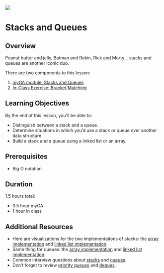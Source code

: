 ![](https://ga-dash.s3.amazonaws.com/production/assets/logo-9f88ae6c9c3871690e33280fcf557f33.png) 

# Stacks and Queues

## Overview
Peanut butter and jelly, Batman and Robin, Rick and Morty... stacks and queues are another iconic duo.

There are two components to this lesson:
1. [myGA module: Stacks and Queues](https://my.generalassemb.ly/activities/803)
2. [In-Class Exercise: Bracket Matching](exercises/stacksAndQueues.js)


## Learning Objectives
By the end of this lesson, you'll be able to:
- Distinguish between a stack and a queue.
- Determine situations in which you’d use a stack or queue over another data structure.
- Build a stack and a queue using a linked list or an array.

## Prerequisites
* Big O notation

## Duration
1.5 hours total:
* 0.5 hour myGA
* 1 hour in class

## Additional Resources
* Here are visualizations for the two implementations of stacks: the [array implementation](https://www.cs.usfca.edu/~galles/visualization/StackArray.html) and [linked list implementation](https://www.cs.usfca.edu/~galles/visualization/StackLL.html).
* Same thing for queues: the [array implementation](https://www.cs.usfca.edu/~galles/visualization/QueueArray.html) and [linked list implementation](https://www.cs.usfca.edu/~galles/visualization/QueueLL.html).
* Common interview questions about [stacks](https://www.geeksforgeeks.org/stack-data-structure) and [queues](https://www.geeksforgeeks.org/queue-data-structure).
* Don’t forget to review [priority queues](https://www.geeksforgeeks.org/priority-queue-set-1-introduction) and [deques](https://www.geeksforgeeks.org/deque-set-1-introduction-applications).
